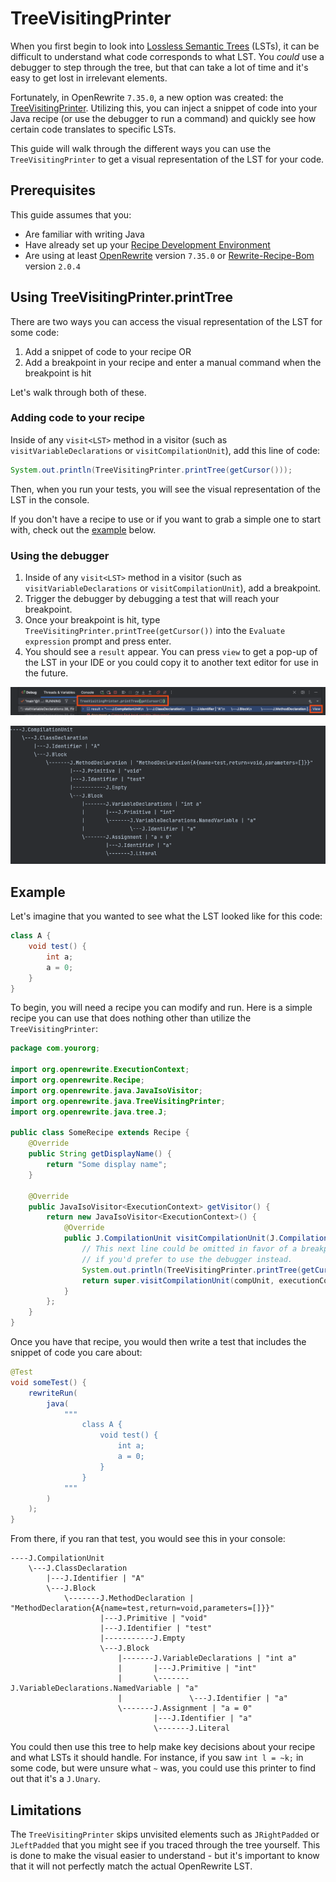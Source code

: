 # TreeVisitingPrinter

When you first begin to look into [Lossless Semantic Trees](/concepts-and-explanations/lossless-semantic-trees.md) (LSTs), it can be difficult to understand what code corresponds to what LST. You _could_ use a debugger to step through the tree, but that can take a lot of time and it's easy to get lost in irrelevant elements.

Fortunately, in OpenRewrite `7.35.0`, a new option was created: the [TreeVisitingPrinter](https://github.com/openrewrite/rewrite/blob/main/rewrite-java/src/main/java/org/openrewrite/java/TreeVisitingPrinter.java). Utilizing this, you can inject a snippet of code into your Java recipe (or use the debugger to run a command) and quickly see how certain code translates to specific LSTs.

This guide will walk through the different ways you can use the `TreeVisitingPrinter` to get a visual representation of the LST for your code.

## Prerequisites

This guide assumes that you:

* Are familiar with writing Java
* Have already set up your [Recipe Development Environment](/authoring-recipes/recipe-development-environment.md)
* Are using at least [OpenRewrite](https://github.com/openrewrite/rewrite) version `7.35.0` or [Rewrite-Recipe-Bom](https://github.com/openrewrite/rewrite-recipe-bom) version `2.0.4`

## Using TreeVisitingPrinter.printTree 

There are two ways you can access the visual representation of the LST for some code: 

1. Add a snippet of code to your recipe OR 
2. Add a breakpoint in your recipe and enter a manual command when the breakpoint is hit

Let's walk through both of these.

### Adding code to your recipe

Inside of any `visit<LST>` method in a visitor (such as `visitVariableDeclarations` or `visitCompilationUnit`), add this line of code: 

```java
System.out.println(TreeVisitingPrinter.printTree(getCursor()));
```

Then, when you run your tests, you will see the visual representation of the LST in the console. 

If you don't have a recipe to use or if you want to grab a simple one to start with, check out the [example](#example) below.

### Using the debugger

1. Inside of any `visit<LST>` method in a visitor (such as `visitVariableDeclarations` or `visitCompilationUnit`), add a breakpoint.
2. Trigger the debugger by debugging a test that will reach your breakpoint.
3. Once your breakpoint is hit, type `TreeVisitingPrinter.printTree(getCursor())` into the `Evaluate expression` prompt and press enter.
4. You should see a `result` appear. You can press `view` to get a pop-up of the LST in your IDE or you could copy it to another text editor for use in the future.

![Entering the printTree expression](/.gitbook/assets/TVPExpression.png)

![LST result](/.gitbook/assets/TVPResult.png)

## Example

Let's imagine that you wanted to see what the LST looked like for this code: 

```java
class A {
    void test() {
        int a;
        a = 0;
    }
}
```

To begin, you will need a recipe you can modify and run. Here is a simple recipe you can use that does nothing other than utilize the `TreeVisitingPrinter`:

```java
package com.yourorg;

import org.openrewrite.ExecutionContext;
import org.openrewrite.Recipe;
import org.openrewrite.java.JavaIsoVisitor;
import org.openrewrite.java.TreeVisitingPrinter;
import org.openrewrite.java.tree.J;

public class SomeRecipe extends Recipe {
    @Override
    public String getDisplayName() {
        return "Some display name";
    }

    @Override
    public JavaIsoVisitor<ExecutionContext> getVisitor() {
        return new JavaIsoVisitor<ExecutionContext>() {
            @Override
            public J.CompilationUnit visitCompilationUnit(J.CompilationUnit compUnit, ExecutionContext executionContext) {
                // This next line could be omitted in favor of a breakpoint
                // if you'd prefer to use the debugger instead.
                System.out.println(TreeVisitingPrinter.printTree(getCursor()));
                return super.visitCompilationUnit(compUnit, executionContext);
            }
        };
    }
}
```

Once you have that recipe, you would then write a test that includes the snippet of code you care about:

```java
@Test
void someTest() {
    rewriteRun(
        java(
            """
                class A {
                    void test() {
                        int a;
                        a = 0;
                    }
                }
            """
        )
    );
}
```

From there, if you ran that test, you would see this in your console:

```
----J.CompilationUnit
    \---J.ClassDeclaration
        |---J.Identifier | "A"
        \---J.Block
            \-------J.MethodDeclaration | "MethodDeclaration{A{name=test,return=void,parameters=[]}}"
                    |---J.Primitive | "void"
                    |---J.Identifier | "test"
                    |-----------J.Empty
                    \---J.Block
                        |-------J.VariableDeclarations | "int a"
                        |       |---J.Primitive | "int"
                        |       \-------J.VariableDeclarations.NamedVariable | "a"
                        |               \---J.Identifier | "a"
                        \-------J.Assignment | "a = 0"
                                |---J.Identifier | "a"
                                \-------J.Literal
```

You could then use this tree to help make key decisions about your recipe and what LSTs it should handle. For instance, if you saw `int l = ~k;` in some code, but were unsure what `~` was, you could use this printer to find out that it's a `J.Unary`.

## Limitations

The `TreeVisitingPrinter` skips unvisited elements such as `JRightPadded` or `JLeftPadded` that you might see if you traced through the tree yourself. This is done to make the visual easier to understand - but it's important to know that it will not perfectly match the actual OpenRewrite LST.